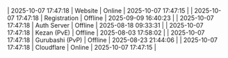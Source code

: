 | 2025-10-07 17:47:18 | Website | Online | 2025-10-07 17:47:15 |
| 2025-10-07 17:47:18 | Registration | Offline | 2025-09-09 16:40:23 |
| 2025-10-07 17:47:18 | Auth Server | Offline | 2025-08-18 09:33:31 |
| 2025-10-07 17:47:18 | Kezan (PvE) | Offline | 2025-08-03 17:58:02 |
| 2025-10-07 17:47:18 | Gurubashi (PvP) | Offline | 2025-08-23 21:44:06 |
| 2025-10-07 17:47:18 | Cloudflare | Online | 2025-10-07 17:47:15 |
